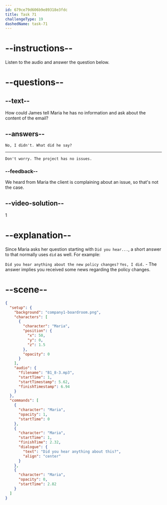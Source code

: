 ```yaml
---
id: 679ce79d606b9e89318e3fdc
title: Task 71
challengeType: 19
dashedName: task-71
---
```


<!-- (Audio) Maria: Did you hear anything about this? -->

<!-- SPEAKING -->

# --instructions--

Listen to the audio and answer the question below.

# --questions--

## --text--

How could James tell Maria he has no information and ask about the content of the email?

## --answers--

`No, I didn't. What did he say?`

---

`Don't worry. The project has no issues.`

### --feedback--

We heard from Maria the client is complaining about an issue, so that's not the case.

## --video-solution--

1

# --explanation--

Since Maria asks her question starting with `Did you hear...`, a short answer to that normally uses `did` as well. For example:

`Did you hear anything about the new policy changes?` `Yes, I did.` - The answer implies you received some news regarding the policy changes.

# --scene--

```json
{
  "setup": {
    "background": "company1-boardroom.png",
    "characters": [
      {
        "character": "Maria",
        "position": {
          "x": 50,
          "y": 0,
          "z": 1.5
        },
        "opacity": 0
      }
    ],
    "audio": {
      "filename": "B1_8-3.mp3",
      "startTime": 1,
      "startTimestamp": 5.62,
      "finishTimestamp": 6.94
    }
  },
  "commands": [
    {
      "character": "Maria",
      "opacity": 1,
      "startTime": 0
    },
    {
      "character": "Maria",
      "startTime": 1,
      "finishTime": 2.32,
      "dialogue": {
        "text": "Did you hear anything about this?",
        "align": "center"
      }
    },
    {
      "character": "Maria",
      "opacity": 0,
      "startTime": 2.82
    }
  ]
}
```
